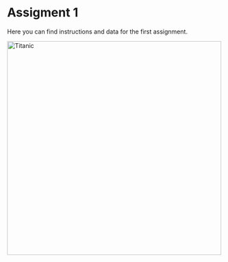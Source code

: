 # Assigment 1 

Here you can find instructions and data for the first assignment. 


<img title='Titanic' src='https://m.media-amazon.com/images/I/91PXZoiKGRL._AC_UF1000,1000_QL80_.jpg' width="500">
